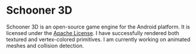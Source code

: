 Schooner 3D
===========

Schooner 3D is an open-source game engine for the Android platform. It is licensed under the [Apache License][]. I have successfully rendered both textured and vertex-colored primitives. I am currently working on animated meshes and collision detection. 

[Apache License]: www.apache.org/licenses/LICENSE-2.0.html "Apache License v2.0"